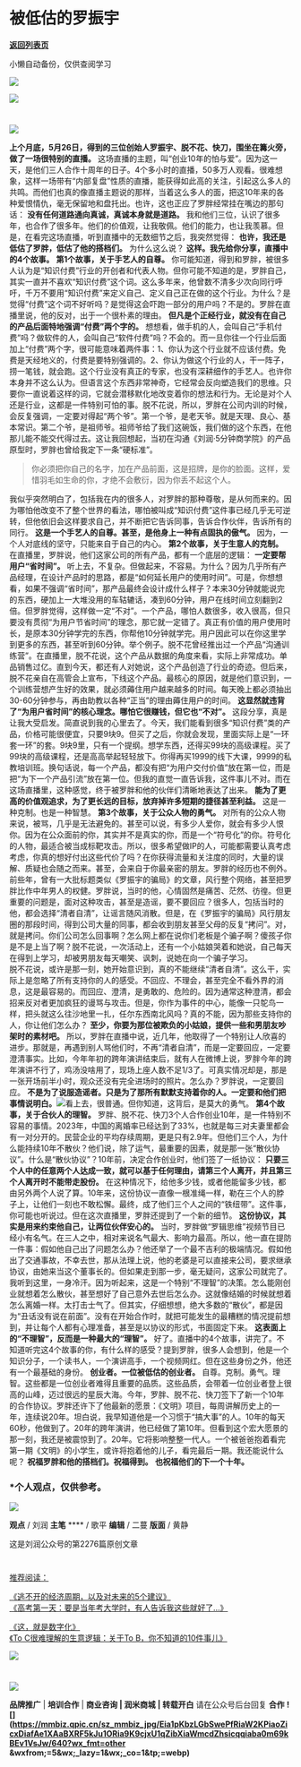 # 被低估的罗振宇

[**返回列表页**](/gzh/刘润)

小懒自动备份，仅供查阅学习

![](https://mmbiz.qpic.cn/sz_mmbiz_png/Eia1pKbzLGbShFwPjWu0aVJibFzTM5DlxkZZJHiaEyk4QGiceiaroRMukR173LyOyeGMgPhicPqtJ215ficlDcXBy3gRw/640?wx_fmt=other&wxfrom;=5&wx;_lazy=1&wx;_co=1&tp;=webp)

![](https://mmbiz.qpic.cn/sz_mmbiz_gif/Eia1pKbzLGbRWlMztzianqv0iaFtBa0JRQJoK5wfCJLGLc9hH278HdialF9AXacUso67nZcNwHNZmiak4QfWViaI0AhA/640?wx_fmt=gif&from;=appmsg)

#
![](https://mmbiz.qpic.cn/sz_mmbiz_png/Eia1pKbzLGbSlapxBwT1CibMicYTsQ9pxX9m4nayWFqqPxGCiaoeNSOwoKkfpYBsj5eXaIjjVEEatjYgBd8b08PFXw/640?wx_fmt=other&from;=appmsg&wxfrom;=5&wx;_lazy=1&wx;_co=1&tp;=webp)

 **上个月底，5月26日，得到的三位创始人罗振宇、脱不花、快刀，围坐在篝火旁，做了一场很特别的直播。**
这场直播的主题，叫“创业10年的怕与爱”。因为这一天，是他们三人合作十周年的日子。4个多小时的直播，50多万人观看。很难想象，这样一场带有“内部复盘”性质的直播，能获得如此高的关注，引起这么多人的共鸣。而他们也真的像直播主题说的那样，当着这么多人的面，把这10年来的各种爱恨情仇，毫无保留地和盘托出。也许，这也正应了罗胖经常挂在嘴边的那句话：
**没有任何道路通向真诚，真诚本身就是道路。**
我和他们三位，认识了很多年，也合作了很多年。他们的价值观，让我敬佩。他们的能力，也让我羡慕。但是，在看完这场直播，听到直播中的无数细节之后，我突然觉得：
**也许，我还是低估了罗胖，低估了他的搭档们。** 为什么这么说？ **这样。我先给你分享，直播中的4个故事。** **第1个故事，关于手艺人的自尊。**
你可能知道，得到和罗胖，被很多人认为是“知识付费”行业的开创者和代表人物。但你可能不知道的是，罗胖自己，其实一直并不喜欢“知识付费”这个词。这么多年来，他曾数不清多少次向同行呼吁，千万不要用“知识付费”来定义自己、定义自己正在做的这个行业。为什么？是觉得“付费”这个词不好听吗？是觉得这会吓跑一部分的用户吗？不是的。罗胖在直播里说，他的反对，出于一个很朴素的理由。
**但凡是个正经行业，就没有在自己的产品后面特地强调“付费”两个字的。**
想想看，做手机的人，会叫自己“手机付费”吗？做软件的人，会叫自己“软件付费”吗？不会的。而一旦你往一个行业后面加上“付费”两个字，很可能意味着两件事：1、你认为这个行业就不应该付费。免费是天经地义的，付费是要特别强调的。2、你认为做这个行业的人，干一阵子，捞一笔钱，就会跑。这个行业没有真正的专家，也没有深耕细作的手艺人。也许你本身并不这么认为。但语言这个东西非常神奇，它经常会反向塑造我们的思维。只要你一直说着这样的词，它就会潜移默化地改变着你的想法和行为。无论是对个人还是行业，这都是一件特别可怕的事。脱不花说，所以，罗胖在公司内训的时候，会反复强调，一定要对得起“两个爷”。第一个爷，是老天爷。就是天理、良心、基本常识。第二个爷，是祖师爷。祖师爷给了我们这碗饭，我们做的这个东西，在他那儿能不能交代得过去。这让我回想起，当初在沟通《刘润·5分钟商学院》的产品原型时，罗胖也曾给我定下一条“硬标准”。

> 你必须把你自己的名字，加在产品前面，这是招牌，是你的脸面。这样，爱惜羽毛如生命的你，才绝不会敷衍，因为你丢不起这个人。

我似乎突然明白了，包括我在内的很多人，对罗胖的那种尊敬，是从何而来的。因为哪怕他改变不了整个世界的看法，哪怕被叫成“知识付费”这件事已经几乎无可逆转，但他依旧会这样要求自己，并不断把它告诉同事，告诉合作伙伴，告诉所有的同行。
**这是一个手艺人的自尊。甚至，是他身上一种有点固执的傲气。** 因为，一个人对底线的坚守，只能来自于自己的内心。 **第2个故事，关于生意人的克制。**
在直播里，罗胖说，他们这家公司的所有产品，都有一个底层的逻辑： **一定要帮用户“省时间”。**
听上去，不复杂。但做起来，不容易。为什么？因为几乎所有产品经理，在设计产品时的思路，都是“如何延长用户的使用时间”。可是，你想想看，如果不强调“省时间”，那产品最终会设计成什么样子？本来30分钟就能说完的东西，硬加上一大堆没用的车轱辘话，凑到60分钟，用户在线时间立刻翻到2倍。但罗胖觉得，这样做一定“不对”。一个产品，哪怕人数很多，收入很高，但只要没有贯彻“为用户节省时间”的理念，那它就一定错了。真正有价值的用户使用时长，是原本30分钟学完的东西，你帮他10分钟就学完。用户因此可以在你这里学到更多的东西，甚至听到60分钟。举个例子。脱不花曾经推出过一个产品“沟通训练营”。在直播里，脱不花说，这个产品从数据的角度来看，实际上非常成功。单品销售过亿。直到今天，都还有人对她说，这个产品创造了行业的奇迹。但后来，脱不花亲自在高管会上宣布，下线这个产品。最核心的原因，就是他们意识到，一个训练营想产生好的效果，就必须薅住用户越来越多的时间。每天晚上都必须抽出30-60分钟参与，再由助教以各种“正当”的理由薅住用户的时间。
**这显然就违背了“为用户省时间”的核心理念。哪怕它很赚钱，但它也“不对”。**
这段分享，真是让我大受启发。简直说到我的心里去了。今天，我们能看到很多“知识付费”类的产品，价格可能很便宜，只要9块9。但买了之后，你就会发现，里面实际上是“一环套一环”的套。9块9里，只有一个提纲。想学东西，还得买99块的高级课程。买了99块的高级课程，还是高高举起轻轻放下。你得再买1999的线下大课，9999的私教培训班。换句话说，每一个产品，都没有把“为用户交付价值”放在第一位，而是把“为下一个产品引流”放在第一位。但我的直觉一直告诉我，这件事儿不对。而在这场直播里，这种感觉，终于被罗胖和他的伙伴们清晰地表达了出来。
**能为了更高的价值观追求，为了更长远的目标，放弃掉许多短期的捷径甚至利益。** 这是一种克制。也是一种智慧。 **第3个故事，关于公众人物的勇气。**
对所有的公众人物来说，被骂，几乎是无法避免的。甚至可以说，有多少人爱你，就会有多少人恨你。因为在公众面前的你，其实并不是真实的你，而是一个“符号化”的你。符号化的人物，最适合被当成标靶攻击。所以，很多希望做IP的人，可能都需要认真考虑考虑，你真的想好付出这些代价了吗？在你获得流量和关注度的同时，大量的误解、质疑也会随之而来。甚至，会来自于你最亲密的朋友。罗胖的经历也不例外。前些年，曾有一大批标题类似《罗振宇的骗局》的文章，风行整个网络，甚至把罗胖比作中年男人的权健。罗胖说，当时的他，心情固然是痛苦、茫然、彷徨。但更重要的问题是，面对这种攻击，甚至是造谣，要不要回应？很多人，包括当时的他，都会选择“清者自清”，让谣言随风消散。但是，在《罗振宇的骗局》风行朋友圈的那段时间，得到公司大量的同事，都会收到朋友甚至父母的反复“拷问”。对，就是拷问。你们公司怎么回事啊？怎么网上都在说你们老板是个骗子啊？傻孩子你是不是上当了啊？脱不花说，一次活动上，还有一个小姑娘哭着和她说，自己每天在得到上学习，却被男朋友每天嘲笑、讽刺，说她在向一个骗子学习。  
脱不花说，或许是那一刻，她开始意识到，真的不能继续“清者自清”。这么干，实际上是忽略了所有支持你的人的感受。不回应、不理会，甚至完全不看外界的消息，这是最容易的。而回应、澄清，是勇敢的、危险的。因为通常这种澄清，都会招来反对者更加疯狂的谩骂与攻击。但是，你作为事件的中心，能像一只鸵鸟一样，把头就这么往沙地里一扎，任尔东西南北风吗？真的不能，因为那些支持你的人，你让他们怎么办？
**至少，你要为那位被欺负的小姑娘，提供一些和男朋友吵架时的素材吧。**
所以，罗胖在直播中说，近几年，他取得了一个特别让人欣喜的进步。那就是，再遇到别人骂他们时，不再“清者自清”，而是一定要回应，一定要澄清事实。比如，今年年初的跨年演讲结束后，就有人在微博上说，罗胖今年的跨年演讲不行了，鸡汤没啥用了，现场上座人数不足1/3了。可真实情况却是，那是一张开场前半小时，观众还没有完全进场时的照片。怎么办？罗胖说，一定要回应。
**不是为了说服造谣者。只是为了那所有默默支持着你的人。一定要和他们把事情说明白。**![](https://mmbiz.qpic.cn/sz_mmbiz_png/Eia1pKbzLGbRWlMztzianqv0iaFtBa0JRQJgeGeJqJTN45D9ibP823chtc94p8YbAhVxe7WZL3GChUqqtYUvibm2OhA/640?wx_fmt=png&from;=appmsg)看上去，很普通。但你知道，这背后，是莫大的勇气。
**第4个故事，关于合伙人的理智。**
罗胖、脱不花、快刀3个人合作创业10年，是一件特别不容易的事情。2023年，中国的离婚率已经达到了33%，也就是每三对夫妻里都会有一对分开的。民营企业的平均存续周期，更是只有2.9年。但他们三个人，为什么能持续10年不散伙？他们说，除了运气，最重要的因素，就是那一张“散伙协议”。什么是“散伙协议”？10年前，决定合作创业时，他们签了一纸协议：
**只要三个人中的任意两个人达成一致，就可以基于任何理由，请第三个人离开，并且第三个人离开时不能带走股份。**
在这种情况下，给他多少钱，或者他能留多少钱，都由另外两个人说了算。10年来，这份协议一直像一根准绳一样，勒在三个人的脖子上，让他们一刻也不敢松懈。最终，成了他们三个人之间的“铁纽带”。这件事，你可能也听说过。但在这次直播里，罗胖还提到了一个新的细节。
**这份协议，其实是用来约束他自己，让两位伙伴安心的。**
当时，罗胖做“罗辑思维”视频节目已经小有名气。在三人之中，相对来说名气最大、影响力最高。所以，他一直在提防一件事：假如他自己出了问题怎么办？他还举了一个最不吉利的极端情况。假如他出了交通事故，不幸去世，那从法理上说，他的老婆是可以直接来公司，要求继承协议，由她来当这个董事长的。但如果走到那一步，毫无疑问，这家公司就完了。我听到这里，一身冷汗。因为听起来，这是一个特别“不理智”的决策。怎么能刚创业就想着怎么散伙，甚至想好了自己意外去世后怎么办。这就像结婚的时候就想着怎么离婚一样。太打击士气了。但其实，仔细想想，绝大多数的“散伙”，都是因为“丑话没有说在前面”。没有在开始合作时，就把可能发生的最糟糕的情况提前想到，并让每个人都有心理准备，甚至是以协议的形式，书面固定下来。
**这表面上的“不理智”，反而是一种最大的“理智”。**
好了。直播中的4个故事，讲完了。不知道听完这4个故事的你，有什么样的感受？提到罗胖，很多人会想到，他是一个知识分子，一个读书人，一个演讲高手，一个视频网红。但在这些身份之外，他还有一个最基础的身份。
**创业者。一位被低估的创业者。**
自尊。克制。勇气。理智。这些都是一位创业者难得且重要的品质。这些品质，会带着一位创业者登上很高的山峰，迈过很远的星辰大海。今年，罗胖、脱不花、快刀签下了新一个10年的合作协议。罗胖还许下了他最新的愿景：《文明》项目，每周讲解历史上的一年，连续说20年。坦白说，我早知道他是一个习惯于“搞大事”的人。10年的每天60秒，他做到了。20年的跨年演讲，他已经做了第10年。但看到这个宏大愿景的那一刻，我还是被震惊到了。20年。它将影响整整一代人。一个被爸爸抱着看完第一期《文明》的小学生，或许将抱着他的儿子，看完最后一期。我还能说什么呢？
**祝福罗胖和他的搭档们。祝福得到。** **也祝福他们的下一个十年。**

###  *个人观点，仅供参考。

![](https://mmbiz.qpic.cn/sz_mmbiz_png/Eia1pKbzLGbSRfGCibu8AM1klREZZvTe2N0shSU5yxjE5ObpYOlXCvcuIc7VgKC7sqZnCcP4X4M8rEXT2ibykdbBA/640?wx_fmt=other&wxfrom;=5&wx;_lazy=1&wx;_co=1&tp;=webp)

 **观点** / 刘润 **主笔** **** / 歌平 **编辑** / 二蔓 **版面** / 黄静

这是刘润公众号的第2276篇原创文章

  

  

#
[推荐阅读：](https://mp.weixin.qq.com/s?__biz=MjM5NjM5MjQ4MQ==&mid=2651740553&idx=2&sn=8f3b8d53bdf34a7be06855cddff0fe0b&chksm=bd1302c78a648bd146de0af933f5576edb33b7b5ec67c70c9b6db16de50fed8c401cb3fc2a81&token=139835386&lang=zh_CN&scene=21#wechat_redirect)

[《逃不开的经济周期，以及对未来的5个建议》](https://mp.weixin.qq.com/s?__biz=MjM5NjM5MjQ4MQ==&mid=2651740553&idx=2&sn=8f3b8d53bdf34a7be06855cddff0fe0b&chksm=bd1302c78a648bd146de0af933f5576edb33b7b5ec67c70c9b6db16de50fed8c401cb3fc2a81&token=139835386&lang=zh_CN&scene=21#wechat_redirect)  
[《高考第一天：要是当年考大学时，有人告诉我这些就好了…》](https://mp.weixin.qq.com/s?__biz=MjM5NjM5MjQ4MQ==&mid=2651740449&idx=2&sn=0f9bdfa5c1909663fd680b34f882cf63&chksm=bd13026f8a648b79c446dfa206d33680e3081191dff661d0e9d8fc2a3674bea3a2c77dc28982&token=139835386&lang=zh_CN&scene=21#wechat_redirect)

[《这，就是数字化》](https://mp.weixin.qq.com/s?__biz=MjM5NjM5MjQ4MQ==&mid=2651740783&idx=2&sn=c04006a95d149efa276852df5431581e&chksm=bd1301218a648837cf9aa732ad1e42c9047ef7fc61a4ed771fb3fee8602e13061798c30c17b4&token=1020682400&lang=zh_CN&scene=21#wechat_redirect)  
[《To C很难理解的生意逻辑：关于To
B，你不知道的10件事儿》](https://mp.weixin.qq.com/s?__biz=MjM5NjM5MjQ4MQ==&mid=2651740852&idx=2&sn=1fb51d84133ca6c7e5e88d6ccf15aac2&chksm=bd1301fa8a6488ec9bce14bf171bc882940acb39ef3ef7e7fc42f60e97814b9b866dbcf5767d&token=1020682400&lang=zh_CN&scene=21#wechat_redirect)

[![](https://mmbiz.qpic.cn/sz_mmbiz_jpg/Eia1pKbzLGbQhGt5baXB4MZRmeUPcgSibkuQtM4xNtKuotpB3QibRuqD6k6aNDQPrK6bveQe7iaiaW1FMZZPicM9g5Cg/640?wx_fmt=other&from;=appmsg&wxfrom;=5&wx;_lazy=1&wx;_co=1&tp;=webp)]()

#
[](https://mp.weixin.qq.com/s?__biz=MjM5NjM5MjQ4MQ==&mid=2651739583&idx=2&sn=c24c821ec742170e763cc4f5edcc5723&chksm=bd130ef18a6487e71dc6eb4658b2defda6b610ae212c8a8c6e5f694959858d023a4b6c4ebb72&token=539351468&lang=zh_CN&scene=21#wechat_redirect)

#
[](https://mp.weixin.qq.com/s?__biz=MjM5NjM5MjQ4MQ==&mid=2651738452&idx=1&sn=4a4a6376eed2a5eec818a4bc4ccce883&chksm=bd130a1a8a64830cc0f9f5787560faa0b96c68b9ad3c0b8076ad1facea626ba294d8d8ded6b4&token=223662411&lang=zh_CN&scene=21#wechat_redirect)

![](https://mmbiz.qpic.cn/sz_mmbiz_gif/Eia1pKbzLGbRWlMztzianqv0iaFtBa0JRQJibteHRhxzupYaBfydpGhibJRn6tN51tK87lefn9ibIQD3nlvOIOuwBjXQ/640?wx_fmt=gif&from;=appmsg)

 **品牌推广** | **培训合作** | **商业咨询 | 润米商城** **| 转载开白** 请在公众号后台回复 **合作**
**![](https://mmbiz.qpic.cn/sz_mmbiz_jpg/Eia1pKbzLGbSwePfRiaW2KPiaoZicxDiafAe1XAaBXRF5kJu1ORia9K9cjxU1qZibXiaWmcdZhsicqqiaba0m69kBEv1VsJw/640?wx_fmt=other
&wxfrom;=5&wx;_lazy=1&wx;_co=1&tp;=webp)**

